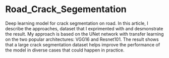 # Road_Crack_Segementation
Deep learning model for crack segmentation on road. In this article, I describe the approaches, dataset that I exprimented with and desmonstrate the result. My approach is based on the UNet network with transfer learning on the two popular architectures: VGG16 and Resnet101. The result shows that a large crack segmentation dataset helps improve the performance of the model in diverse cases that could happen in practice.
